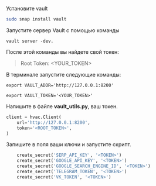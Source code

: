 
Установите vault
```bash
sudo snap install vault
```

Запустите сервер Vault с помощью команды 
```
vault server -dev.  
```
После этой команды вы найдете свой токен:  

> Root Token: <YOUR_TOKEN>

В терминале запустите следующие команды:

```shell
export VAULT_ADDR='http://127.0.0.1:8200'
```
```shell
export VAULT_TOKEN='<YOUR_TOKEN>'
```

Напишите в файле **vault_utils.py**, ваш токен.
```python
client = hvac.Client(
    url='http://127.0.0.1:8200',
    token='<ROOT_TOKEN>',
)
```
Запишите в поля ваши ключи и запустите скрипт.
```python
    create_secret('SERP_API_KEY', '<TOKEN>')
    create_secret('GOOGLE_API_KEY', '<TOKEN>')
    create_secret('GOOGLE_SEARCH_ENGINE_ID', '<TOKEN>')
    create_secret('TELEGRAM_TOKEN', '<TOKEN>')
    create_secret('VK_TOKEN', '<TOKEN>')
```
